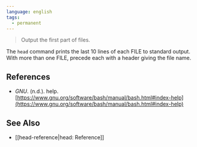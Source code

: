 ```yaml
---
language: english
tags:
  - permanent
---
```



> Output the first part of files.

The `head` command prints the last 10 lines of each FILE to standard output. With more than one FILE, precede each with a header giving the file name.

## References

- _GNU_. (n.d.). <span class="reference-title">help</span>. [https://www.gnu.org/software/bash/manual/bash.html#index-help](https://www.gnu.org/software/bash/manual/bash.html#index-help)

## See Also

- [[head-reference|head: Reference]]
